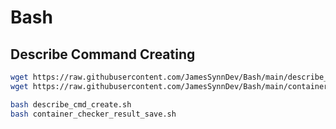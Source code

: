 # Bash

## Describe Command Creating
```bash
wget https://raw.githubusercontent.com/JamesSynnDev/Bash/main/describe_cmd_create.sh
wget https://raw.githubusercontent.com/JamesSynnDev/Bash/main/container_checker_result_save.sh

bash describe_cmd_create.sh
bash container_checker_result_save.sh

```

